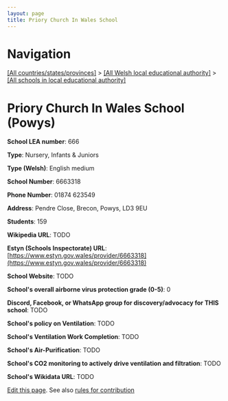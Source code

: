 ```yaml
---
layout: page
title: Priory Church In Wales School
---
```

# Navigation

[[All countries/states/provinces]](../../..) > [[All Welsh local educational authority]](../..) > [[All schools in local educational authority]](..)

# Priory Church In Wales School (Powys)

**School LEA number**: 666

**Type**: Nursery, Infants & Juniors

**Type (Welsh)**: English medium

**School Number**: 6663318

**Phone Number**: 01874 623549

**Address**: Pendre Close, Brecon, Powys, LD3 9EU

**Students**: 159

**Wikipedia URL**: TODO

**Estyn (Schools Inspectorate) URL**: [https://www.estyn.gov.wales/provider/6663318](https://www.estyn.gov.wales/provider/6663318)

**School Website**: TODO

**School's overall airborne virus protection grade (0-5)**: 0

**Discord, Facebook, or WhatsApp group for discovery/advocacy for THIS school**: TODO

**School's policy on Ventilation**: TODO

**School's Ventilation Work Completion**: TODO

**School's Air-Purification**: TODO

**School's CO2 monitoring to actively drive ventilation and filtration**: TODO

**School's Wikidata URL**: TODO




[Edit this page](https://github.com/VentilationProject/Wales/edit/prif/./Powys/Priory_Church_In_Wales_School.md). See also [rules for contribution](../../../contribution-rules/)